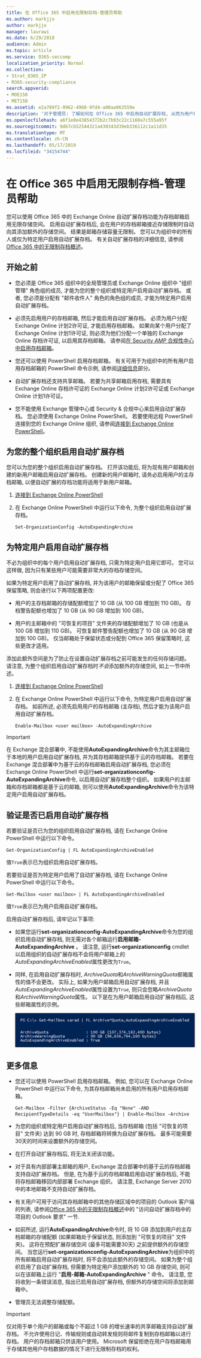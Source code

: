 ```yaml
---
title: 在 Office 365 中启用无限制存档-管理员帮助
ms.author: markjjo
author: markjjo
manager: laurawi
ms.date: 6/29/2018
audience: Admin
ms.topic: article
ms.service: O365-seccomp
localization_priority: Normal
ms.collection:
- Strat_O365_IP
- M365-security-compliance
search.appverid:
- MOE150
- MET150
ms.assetid: e2a789f2-9962-4960-9fd4-a00aa063559e
description: '对于管理员: 了解如何在 Office 365 中启用自动扩展存档, 从而为用户提供对其 Exchange Online 邮箱的无限制存储。 您可以为整个组织或仅为特定用户启用自动扩展存档。'
ms.openlocfilehash: a6f1e0e43854372b2c7b93c22c1160a7c555a95f
ms.sourcegitcommit: 9d67cb52544321a430343d39eb336112c1a11d35
ms.translationtype: MT
ms.contentlocale: zh-CN
ms.lasthandoff: 05/17/2019
ms.locfileid: "34154744"
---
```

# <a name="enable-unlimited-archiving-in-office-365---admin-help"></a>在 Office 365 中启用无限制存档-管理员帮助

您可以使用 Office 365 中的 Exchange Online 自动扩展存档功能为存档邮箱启用无限存储空间。 启用自动扩展存档后, 会在用户的存档邮箱接近存储限制时自动向其添加额外的存储空间。 结果是邮箱存储容量无限制。 您可以为组织中的所有人或仅为特定用户启用自动扩展存档。 有关自动扩展存档的详细信息, 请参阅[Office 365 中的无限制存档概述](unlimited-archiving.md)。

## <a name="before-you-begin"></a>开始之前

- 您必须是 Office 365 组织中的全局管理员或 Exchange Online 组织中 "组织管理" 角色组的成员, 才能为您的整个组织或特定用户启用自动扩展存档。 或者, 您必须是分配有 "邮件收件人" 角色的角色组的成员, 才能为特定用户启用自动扩展存档。
    
- 必须先启用用户的存档邮箱, 然后才能启用自动扩展存档。 必须为用户分配 Exchange Online 计划2许可证, 才能启用存档邮箱。 如果向某个用户分配了 Exchange Online 计划1许可证, 则必须为他们分配一个单独的 Exchange Online 存档许可证, 以启用其存档邮箱。 请参阅[在 Security _AMP_ 合规性中心中启用存档邮箱](enable-archive-mailboxes.md)。
    
- 您还可以使用 PowerShell 启用存档邮箱。 有关可用于为组织中的所有用户启用存档邮箱的 PowerShell 命令示例, 请参阅[详细信息](#more-information)部分。 
    
- 自动扩展存档还支持共享邮箱。 若要为共享邮箱启用存档, 需要具有 Exchange Online 存档许可证的 Exchange Online 计划2许可证或 Exchange Online 计划1许可证。
    
- 您不能使用 Exchange 管理中心或 Security & 合规中心来启用自动扩展存档。 您必须使用 Exchange Online PowerShell。 若要使用远程 PowerShell 连接到您的 Exchange Online 组织, 请参阅[连接到 Exchange Online PowerShell](https://go.microsoft.com/fwlink/p/?linkid=396554)。
    
  
## <a name="enable-auto-expanding-archiving-for-your-entire-organization"></a>为您的整个组织启用自动扩展存档

您可以为您的整个组织启用自动扩展存档。 打开该功能后, 将为现有用户邮箱和创建的新用户邮箱启用自动扩展存档。 创建新的用户邮箱时, 请务必启用用户的主存档邮箱, 以便自动扩展的存档功能将适用于新用户邮箱。
  
1. [连接到 Exchange Online PowerShell](https://go.microsoft.com/fwlink/p/?linkid=396554)
    
2. 在 Exchange Online PowerShell 中运行以下命令, 为整个组织启用自动扩展存档。

    ```
    Set-OrganizationConfig -AutoExpandingArchive
    ```
  
## <a name="enable-auto-expanding-archiving-for-specific-users"></a>为特定用户启用自动扩展存档

不必为组织中的每个用户启用自动扩展存档, 只需为特定用户启用它即可。 您可以这样做, 因为只有某些用户可能需要非常大的存档存储空间。
  
如果为特定用户启用了自动扩展存档, 并为该用户的邮箱保留或分配了 Office 365 保留策略, 则会进行以下两项配置更改:
  
- 用户的主存档邮箱的存储配额增加了 10 GB (从 100 GB 增加到 110 GB)。 存档警告配额也增加了 10 GB (从 90 GB 增加到 100 GB)。
    
- 用户的主邮箱中的 "可恢复的项目" 文件夹的存储配额增加了 10 GB (也是从 100 GB 增加到 110 GB)。 可恢复邮件警告配额也增加了 10 GB (从 90 GB 增加到 100 GB)。 仅当邮箱处于保留状态或分配到 Office 365 保留策略时, 这些更改才适用。
    
添加此额外空间是为了防止在设置自动扩展存档之前可能发生的任何存储问题。 请注意, 为整个组织启用自动扩展存档时*不会*添加额外的存储空间, 如上一节中所述。 
  
1. [连接到 Exchange Online PowerShell](https://go.microsoft.com/fwlink/p/?linkid=396554)
    
2. 在 Exchange Online PowerShell 中运行以下命令, 为特定用户启用自动扩展存档。 如前所述, 必须先启用用户的存档邮箱 (主存档), 然后才能为该用户启用自动扩展存档。
    
    ```
    Enable-Mailbox <user mailbox> -AutoExpandingArchive
    ```


> [!IMPORTANT]
> 在 Exchange 混合部署中, 不能使用**AutoExpandingArchive**命令为其主邮箱位于本地的用户启用自动扩展存档, 并为其存档邮箱提供基于云的存档邮箱。 若要在 Exchange 混合部署中为基于云的存档邮箱启用自动扩展存档, 您必须在 Exchange Online PowerShell 中运行**set-organizationconfig-AutoExpandingArchive**命令, 以启用自动扩展存档整个组织。 如果用户的主邮箱和存档邮箱都是基于云的邮箱, 则可以使用**AutoExpandingArchive**命令为该特定用户启用自动扩展存档。 
  
## <a name="verify-that-auto-expanding-archiving-is-enabled"></a>验证是否已启用自动扩展存档

若要验证是否已为您的组织启用自动扩展存档, 请在 Exchange Online PowerShell 中运行以下命令。

```
Get-OrganizationConfig | FL AutoExpandingArchiveEnabled
```

值`True`表示已为组织启用自动扩展存档。 
  
若要验证是否为特定用户启用了自动扩展存档, 请在 Exchange Online PowerShell 中运行以下命令。
  
```
Get-Mailbox <user mailbox> | FL AutoExpandingArchiveEnabled
```
值`True`表示已为用户启用自动扩展存档。 
  
启用自动扩展存档后, 请牢记以下事项:
  
- 如果您运行**set-organizationconfig-AutoExpandingArchive**命令为您的组织启用自动扩展存档, 则无需对各个邮箱运行**启用邮箱-AutoExpandingArchive** 。 请注意, 运行**set-organizationconfig** cmdlet 以启用组织的自动扩展存档不会将用户邮箱上的*AutoExpandingArchiveEnabled*属性更改为`True`。
    
- 同样, 在启用自动扩展存档时, *ArchiveQuota*和*ArchiveWarningQuota*邮箱属性的值不会更改。 实际上, 如果为用户邮箱启用自动扩展存档, 并且*AutoExpandingArchiveEnabled*属性设置为`True`, 则只会忽略*ArchiveQuota*和*ArchiveWarningQuota*属性。 以下是在为用户邮箱启用自动扩展存档后, 这些邮箱属性的示例。 
    
    ![启用自动扩展存档后, ArchiveQuota 和 ArchiveWarningQuota 属性将被忽略](media/6a1c1b69-5c4c-4267-aac8-53577667f03e.png)

  
## <a name="more-information"></a>更多信息

- 您还可以使用 PowerShell 启用存档邮箱。 例如, 您可以在 Exchange Online PowerShell 中运行以下命令, 为其存档邮箱尚未启用的所有用户启用存档邮箱。

    ```
    Get-Mailbox -Filter {ArchiveStatus -Eq "None" -AND RecipientTypeDetails -eq "UserMailbox"} | Enable-Mailbox -Archive
    ```

- 为您的组织或特定用户启用自动扩展存档后, 当存档邮箱 (包括 "可恢复的项目" 文件夹) 达到 90 GB 时, 存档邮箱将转换为自动扩展存档。 最多可能需要30天的时间来设置额外的存储空间。
    
- 在打开自动扩展存档后, 将无法关闭该功能。
    
- 对于具有内部部署主邮箱的用户, Exchange 混合部署中的基于云的存档邮箱支持自动扩展存档。 但是, 在为基于云的存档邮箱启用自动扩展存档后, 不能将存档邮箱移回内部部署 Exchange 组织。 请注意, Exchange Server 2010 中的本地邮箱不支持自动扩展存档。
    
- 有关用户可用于访问其存档邮箱中的其他存储区域中的项目的 Outlook 客户端的列表, 请参阅[Office 365 中的无限制存档概述](unlimited-archiving.md#outlook-requirements-for-accessing-items-in-an-auto-expanded-archive)中的 "访问自动扩展存档中的项目的 Outlook 要求" 一节.
    
- 如前所述, 运行**AutoExpandingArchive**命令时, 将 10 GB 添加到用户的主存档邮箱的存储配额 (如果邮箱处于保留状态, 则添加到 "可恢复的项目" 文件夹)。 这将在预配扩展存储空间 (最多可能需要30天) 之前提供额外的存储空间。 当您运行**set-organizationconfig-AutoExpandingArchive**为组织中的所有邮箱启用自动扩展存档时, 将不会添加此额外的存储空间。 如果为整个组织启用了自动扩展存档, 但需要为特定用户添加额外的 10 GB 存储空间, 则可以在该邮箱上运行 "**启用-邮箱-AutoExpandingArchive** " 命令。 请注意, 您将收到一条错误消息, 指出已启用自动扩展存档, 但额外的存储空间将添加到邮箱中。 

- 管理员无法调整存储配额。

> [!IMPORTANT]
> 仅对用于单个用户的邮箱或每个不超过 1 GB 的增长速率的共享邮箱支持自动扩展存档。 不允许使用日记、传输规则或自动转发规则将邮件复制到存档邮箱以进行存档。 用户的存档邮箱只供该用户使用。 Microsoft 保留拒绝在用户存档邮箱用于存储其他用户存档数据的情况下进行无限制存档的权利。
